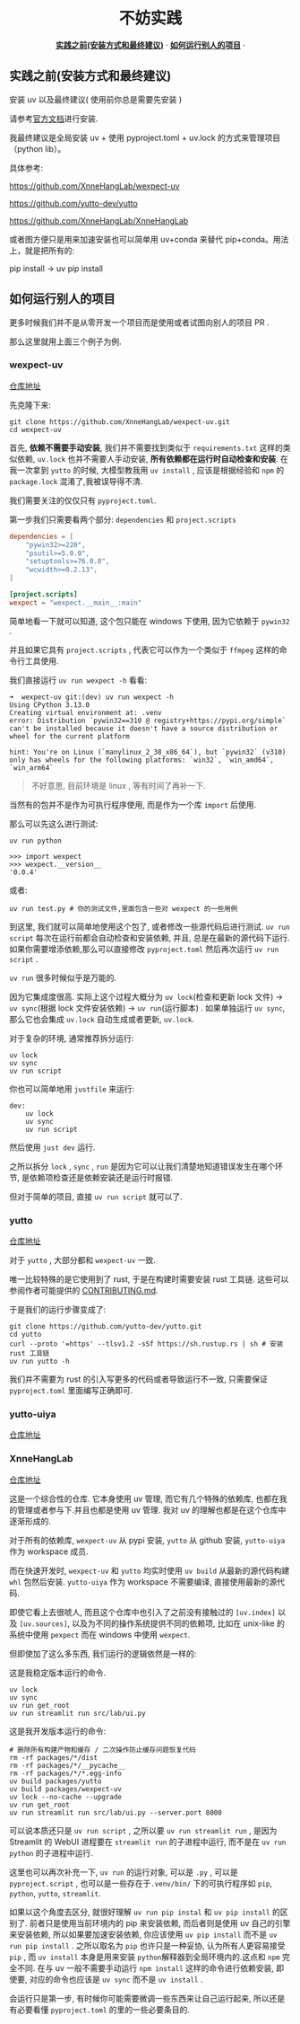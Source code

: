 <h1 align="center">不妨实践</h1>

<p align="center">
  <a href="#实践之前(安装方式和最终建议)"><strong>实践之前(安装方式和最终建议)</strong></a> ·
  <a href="#如何运行别人的项目"><strong>如何运行别人的项目</strong></a> ·
</p>

## 实践之前(安装方式和最终建议)

安装 uv 以及最终建议( 使用前你总是需要先安装 )

请参考[官方文档](https://docs.astral.sh/uv/getting-started/installation/)进行安装.

我最终建议是全局安装 uv + 使用 pyproject.toml + uv.lock 的方式来管理项目（python lib）。

具体参考:

https://github.com/XnneHangLab/wexpect-uv

https://github.com/yutto-dev/yutto

https://github.com/XnneHangLab/XnneHangLab

或者图方便只是用来加速安装也可以简单用 uv+conda 来替代 pip+conda。用法上，就是把所有的:

pip install → uv pip install

## 如何运行别人的项目

更多时候我们并不是从零开发一个项目而是使用或者试图向别人的项目 PR .

那么这里就用上面三个例子为例.

### wexpect-uv

[仓库地址](https://github.com/XnneHangLab/wexpect-uv)

先克隆下来:

```shell
git clone https://github.com/XnneHangLab/wexpect-uv.git
cd wexpect-uv
```

首先, **依赖不需要手动安装**, 我们并不需要找到类似于 `requirements.txt` 这样的类似依赖, `uv.lock` 也并不需要人手动安装, **所有依赖都在运行时自动检查和安装**. 在我一次拿到 `yutto` 的时候, 大模型教我用 `uv install` , 应该是根据经验和 `npm` 的 `package.lock` 混淆了,我被误导得不清.

我们需要关注的仅仅只有 `pyproject.toml`.

第一步我们只需要看两个部分: `dependencies` 和 `project.scripts`

```toml
dependencies = [
    "pywin32>=220",
    "psutil>=5.0.0",
    "setuptools>=76.0.0",
    "wcwidth>=0.2.13",
]

[project.scripts]
wexpect = "wexpect.__main__:main"
```

简单地看一下就可以知道, 这个包只能在 windows 下使用, 因为它依赖于 `pywin32` .

并且如果它具有 `project.scripts` , 代表它可以作为一个类似于 `ffmpeg` 这样的命令行工具使用.

我们直接运行 `uv run wexpect -h` 看看:

```shell
➜  wexpect-uv git:(dev) uv run wexpect -h
Using CPython 3.13.0
Creating virtual environment at: .venv
error: Distribution `pywin32==310 @ registry+https://pypi.org/simple` can't be installed because it doesn't have a source distribution or wheel for the current platform

hint: You're on Linux (`manylinux_2_38_x86_64`), but `pywin32` (v310) only has wheels for the following platforms: `win32`, `win_amd64`, `win_arm64`
```

> 不好意思, 目前环境是 linux , 等有时间了再补一下.

当然有的包并不是作为可执行程序使用, 而是作为一个库 `import` 后使用.

那么可以先这么进行测试:

```shell
uv run python

>>> import wexpect
>>> wexpect.__version__
'0.0.4'
```

或者:

```shell
uv run test.py # 你的测试文件,里面包含一些对 wexpect 的一些用例
```

到这里, 我们就可以简单地使用这个包了, 或者修改一些源代码后进行测试. `uv run script` 每次在运行前都会自动检查和安装依赖, 并且, 总是在最新的源代码下运行. 如果你需要增添依赖,那么可以直接修改 `pyproject.toml` 然后再次运行 `uv run script` .

`uv run` 很多时候似乎是万能的.

因为它集成度很高. 实际上这个过程大概分为 `uv lock`(检查和更新 lock 文件) -> `uv sync`(根据 lock 文件安装依赖) -> `uv run`(运行脚本) . 如果单独运行 `uv sync`, 那么它也会集成 `uv.lock` 自动生成或者更新, `uv.lock`.

对于复杂的环境, 通常推荐拆分运行:

```shell
uv lock
uv sync
uv run script
```

你也可以简单地用 `justfile` 来运行:

```justfile
dev:
    uv lock
    uv sync
    uv run script
```

然后使用 `just dev` 运行.

之所以拆分 `lock` , `sync` , `run` 是因为它可以让我们清楚地知道错误发生在哪个环节, 是依赖项检查还是依赖安装还是运行时报错.

但对于简单的项目, 直接 `uv run script` 就可以了.

### yutto

[仓库地址](https://github.com/yutto-dev/yutto)

对于 `yutto` , 大部分都和 `wexpect-uv` 一致.

唯一比较特殊的是它使用到了 rust, 于是在构建时需要安装 rust 工具链. 这些可以参阅作者可能提供的 [CONTRIBUTING.md](https://github.com/yutto-dev/yutto/blob/main/CONTRIBUTING.md).

于是我们的运行步骤变成了:

```shell
git clone https://github.com/yutto-dev/yutto.git
cd yutto
curl --proto '=https' --tlsv1.2 -sSf https://sh.rustup.rs | sh # 安装 rust 工具链
uv run yutto -h
```

我们并不需要为 rust 的引入写更多的代码或者导致运行不一致, 只需要保证 `pyproject.toml` 里面编写正确即可.

### yutto-uiya

[仓库地址](https://github.com/XnneHangLab/yutto-uiya)

### XnneHangLab

[仓库地址](https://github.com/XnneHangLab/XnneHangLab)

这是一个综合性的仓库. 它本身使用 uv 管理, 而它有几个特殊的依赖库, 也都在我的管理或者参与下.并且也都是使用 uv 管理. 我对 uv 的理解也都是在这个仓库中逐渐形成的.

对于所有的依赖库, `wexpect-uv` 从 pypi 安装, `yutto` 从 github 安装, `yutto-uiya` 作为 workspace 成员.

而在快速开发时, `wexpect-uv` 和 `yutto` 均实时使用 `uv build` 从最新的源代码构建 `whl` 包然后安装. `yutto-uiya` 作为 workspace 不需要编译, 直接使用最新的源代码.

即使它看上去很唬人, 而且这个仓库中也引入了之前没有接触过的 `[uv.index]` 以及 `[uv.sources]`, 以及为不同的操作系统提供不同的依赖项, 比如在 unix-like 的 系统中使用 `pexpect` 而在 windows 中使用 `wexpect`.

但即使加了这么多东西, 我们运行的逻辑依然是一样的:

这是我稳定版本运行的命令.

```shell
uv lock
uv sync
uv run get_root
uv run streamlit run src/lab/ui.py
```

这是我开发版本运行的命令:

```shell
# 删除所有构建产物和缓存 / 二次操作防止缓存问题恢复代码
rm -rf packages/*/dist
rm -rf packages/*/__pycache__
rm -rf packages/*/*.egg-info
uv build packages/yutto
uv build packages/wexpect-uv
uv lock --no-cache --upgrade
uv run get_root
uv run streamlit run src/lab/ui.py --server.port 8000
```

可以说本质还只是 `uv run script` , 之所以要 `uv run streamlit run` , 是因为 Streamlit 的 WebUI 进程要在 `streamlit run` 的子进程中运行, 而不是在 `uv run python` 的子进程中运行.

这里也可以再次补充一下, `uv run` 的运行对象, 可以是 `.py` , 可以是 `pyproject.script` , 也可以是一些存在于`.venv/bin/` 下的可执行程序如 `pip`, `python`, `yutto`, `streamlit`.

如果以这个角度去区分, 就很好理解 `uv run pip instal` 和 `uv pip install` 的区别了. 前者只是使用当前环境内的 pip 来安装依赖, 而后者则是使用 uv 自己的引擎来安装依赖, 所以如果要加速安装依赖, 你应该使用 `uv pip install` 而不是 `uv run pip install` . 之所以取名为 `pip` 也许只是一种妥协, 认为所有人更容易接受 `pip` , 而 `uv install` 本身是用来安装 `python`解释器到全局环境内的.这点和 `npm` 完全不同. 在与 uv 一般不需要手动运行 `npm install` 这样的命令进行依赖安装, 即使要, 对应的命令也应该是 `uv sync` 而不是 `uv install` .

会运行只是第一步, 有时候你可能需要微调一些东西来让自己运行起来, 所以还是有必要看懂 `pyproject.toml` 的里的一些必要条目的.
